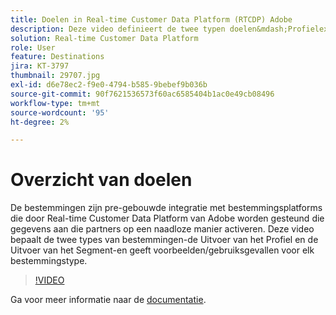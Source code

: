 ```yaml
---
title: Doelen in Real-time Customer Data Platform (RTCDP) Adobe
description: Deze video definieert de twee typen doelen&mdash;Profielexport en Segment-export&mdash en geeft voorbeelden/gebruiksgevallen voor elk doeltype.
solution: Real-time Customer Data Platform
role: User
feature: Destinations
jira: KT-3797
thumbnail: 29707.jpg
exl-id: d6e78ec2-f9e0-4794-b585-9bebef9b036b
source-git-commit: 90f7621536573f60ac6585404b1ac0e49cb08496
workflow-type: tm+mt
source-wordcount: '95'
ht-degree: 2%

---
```


# Overzicht van doelen

De bestemmingen zijn pre-gebouwde integratie met bestemmingsplatforms die door Real-time Customer Data Platform van Adobe worden gesteund die gegevens aan die partners op een naadloze manier activeren. Deze video bepaalt de twee types van bestemmingen-de Uitvoer van het Profiel en de Uitvoer van het Segment-en geeft voorbeelden/gebruiksgevallen voor elk bestemmingstype.

>[!VIDEO](https://video.tv.adobe.com/v/29707?quality=12&learn=on)

Ga voor meer informatie naar de [documentatie](https://experienceleague.adobe.com/docs/experience-platform/rtcdp/destinations/destinations-overview.html).

